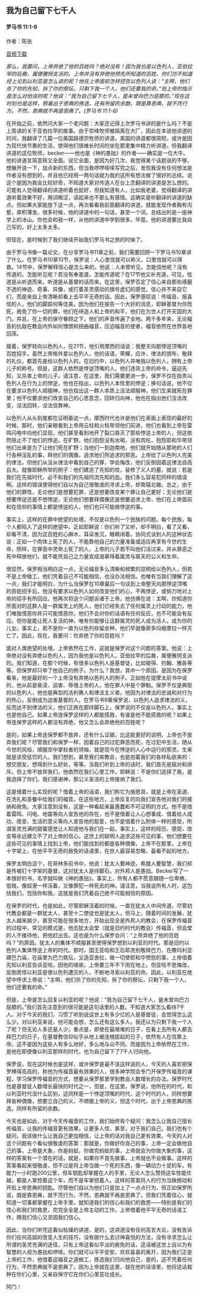 ﻿## 我为自己留下七千人

#### 罗马书 11:1-6

作者：陈张

[音频下载]()  

*那么，我要问，上帝弃绝了他的百姓吗？绝对没有！因为我也是以色列人，亚伯拉罕的后裔，属便雅悯支派的。上帝并没有弃绝他预先所知道的百姓。你们岂不知道经上论到以利亚是怎么说的呢？他在上帝面前怎样控告以色列人说：“主啊，他们杀了你的先知，拆了你的祭坛，只剩下我一个人，他们还要我的命。”但上帝的指示是怎么对他说的呢？他说：“我为自己留下七千人，是未曾向巴力屈膝的。”现在这时刻也是这样，照着出于恩典的拣选，还有所留的余数。既是靠恩典，就不凭行为，不然，恩典就不再是恩典了。(罗马书 11:1-6)*

在开始之前，依然问大家一个老问题：大家还记得上次罗马书讲的是什么吗？不是上周讲的关于亚伯拉罕的故事。由于崇峰牧师被隔离在大厂，因此在本该他讲道的时间，我翻译了几篇一位美国路德宗牧师的讲道。美国的讲道都很简短，或许是因为现代快节奏的生活，使得他们很难长时间的坐在那里集中精力听讲道。但我翻译讲道的这位牧师，becker——他也是《神的愚拙》的作者——确实是一位大牛。他的讲道言简意赅又全面。说它全面，是因为好几次，我觉得某个话题说的不够，想展开说一下，加点新的东西，但当我啰啰嗦嗦写完之后，发现我没有任何想法是作者没有想到的，并且他已经用一两句话就为我的这所有想法做了很好的总结。说这个是因为我会比较好奇，不知道大家对传道人在台上念翻译的讲道是怎么想的。可能有人觉得翻译的讲道听着也挺好，但我知道有人，比如我老婆，觉得翻译的讲道听着效果不好，用词晦涩，读起来也不那么有感情。这确实是听翻译的讲道的缺点。但如果大家能放下这一点，再次看看我前面翻译的讲道，就能发现作者胸有沟壑，厚积薄发。很多时候，他的讲道中的一句话，甚至一个词，总结出的是一座神学上的冰山。你也会和我一样，从他的讲道中学到很多。毕竟，他的讲道要比我自己写的，好上太多太多。

但现在，是时候到了我们继续开始我们罗马书之旅的时候了。

由于罗马书像一篇论文，在分享罗马书11章之前，我们需要回顾一下罗马书10章讲了什么。在罗马书10章10节，保罗说：人心里信就可以称义，口里信就可以得救。14节中，保罗解释信心是怎么来的，他说：人未曾听见，怎能信他呢？没有传道的，怎能听见呢？若没有奉差遣，怎能传道呢？在17节他又补充道，可见，信道是从听道而来，听道是从基督的话而来。在这里，保罗否定了信心来自那些琢磨不透的神迹、奇事、异像，或打着圣灵感动的旗号虚幻的感觉。信心并不来自它们，而是来自上帝清晰却看上去平平无奇的话。因此，保罗感叹说：传福音、报喜信的人，他们的脚踪何等佳美。因为他们在报告一个大好的消息，耶稣基督为你而死，赦免了你一切的罪。他们在缔造人和上帝的和平，他们在为世人打开天国的大门。并且，在上帝的保守眷顾之下，他们的声音传遍了全地。两千多年来，无论福音的仇敌在教会内外如何憎恨和扭曲福音，压迫福音的使者，福音依然在世界各地回荡。

接着，保罗转向以色列人，在21节，他引用摩西的话说：我整天向那悖逆顶嘴的百姓招手。虽然上帝格外爱以色列人，他的话语，荣耀，应许，律法的颁布，敬拜的礼仪，都首先是给以色列人的，在旧约中，以色列人并唯独以色列人，拥有上帝儿子的称号。但是，这群人依然是悖逆顶嘴的人，他们违背上帝的命令，逼迫先知，又杀害上帝的儿子。请注意，在这里，我们需要更进一步。保罗不仅在指责以色列人在行为上的悖逆，他也在指出，以色列人本性里的悖逆；换句话说，他不仅在要求以色列人顺服神，他也指出这一群人本质上没法顺服神，他们生来就死在罪里；他不仅要求他们改变自己的心思意念，回转归向神，他也在指出他们没法改变，没法回转，没法信靠神。

以色列人从头到尾都在证明着这一点，摩西时代也许是他们在表面上表现的最好的时候，那时，他们亲眼看到上帝用云柱和火柱带领他们前进，他们也看到上帝在雷鸣闪电中向他们显现，他们甚至看到地开了裂口吞灭了那些悖逆上帝的人，但这依然阻止不了他们的悖逆。在旷野，他们抱怨没有水喝，没有肉吃，抱怨耶和华带领他们出来是为了让他们死在旷野；当他们一到迦南地，他们就开始随从那地的人们行各种淫乱的事，拜他们的偶像，追求他们所追求的邪恶。上帝给了以色列人完美的律法，但他们从没从律法中看到自己的罪，学会悔改，他们反倒因着这律法自高自大。就像耶稣所举的例子：他们建造了先知的坟，装修了义人的墓，就说：若是我们在先祖时代，必不和我们的先祖同流先知的血。我们多么容易犯同样的错误啊。这样的错误使得他们自以为自己很敬虔的寻求上帝，却南辕北辙。总之，由于他们的罪性，无论他们是想要犯罪，还是想要改变某个罪让自己更好；无论他们是想要悖逆还是不想悖逆，无论他们想要拜偶像还是想要追求上帝，他们在上帝面前和在信仰的事情上都是悖逆的人，他们也只可能做悖逆的事。

事实上，这样的在罪中绝望的处境，不仅是以色列一个民族的问题。每个民族，每个人都陷入了这样的绝望中。正如耶稣说：你们听了又听，却不明白，看了又看，却看不清，因为这百姓的心麻木，耳朵发沉，眼睛闭着。协同式谈到人的这种状态说：正如一个肉体上死了的人，不能靠他自己的力量准备或适应再享有今世的生命，照样，在罪恶中灵命上死了的人，上帝的儿子若不叫他们活过来，并从罪恶之死中释放他们，就不能凭自己之力量变成渴慕得着属灵与属天的公义和生命。

很显然，保罗相当明白这一点，无论福音多么清晰和频繁的显明给以色列人，但若不是上帝做工，他们凭着自己不可能相信，也没办法相信。也唯有当我们理解了这一点，我们才能明白，为什么当保罗在10章最后一句谈到上帝整天向那悖逆顶嘴的百姓招手后，他没有要求以色列人如何改变他们的心，不再悖逆，或努力地对上帝的招手有所回应。他再次将这个问题诉诸于上帝，他仿佛在说：主啊，你知道你所面对的这群人是一群属灵上的死人，他们已经失去了任何属灵上行动的能力，他们唯独恨恶你并只可能恨恶你，他们不会对你的话语有任何反应，也不可能会有反应。但你是能让死人复活的神，唯有你能够让这群属灵的死人成为活人，成为你的儿女。事实上，若不是你一直为以色列存留余种，他们早就像索多玛蛾摩拉一样灭亡了。因此，现在，我要问：你弃绝了你的百姓吗？

面对人类绝望的处境，上帝依然在工作，这就是保罗对这个问题的答案。他说：上帝绝对没有弃绝以色列人，因为我也是以色列人，亚伯拉罕的后裔，属便雅悯支派的。我们知道，在那个时候，有很多以色列人是基督徒，比如彼得、约翰、雅各等等。但保罗却只举了他自己的例子。为什么？我想，其中一个原因，是因为在保罗看来，他是最好的一个上帝没有弃绝以色列人的例子。正如他在提摩太前书中说的，他从前是亵渎、迫害、辱慢上帝的人，他在罪人中是个罪魁。保罗不仅是典型的以色列人，他也是典型的法利赛人和律法主义者。他因为对律法的忠诚和对行为的热心，反倒成为迫害基督的人。在罗马书9章保罗说，以色列人追求律法的义，反而达不到律法的义，他们正跌在那绊脚石上。保罗说的不仅是以色列人，事实上也是他自己。如果上帝连保罗这样的人都能搭救，有谁是他不能搭救的呢？如果上帝连保罗这样的人都没有弃绝，他又怎么会弃绝他的百姓呢？

是的，如果上帝连保罗都不放弃，还有什么证据，比这能更好的说明，上帝也不放弃我们呢？尽管我们和保罗一样，因着自己的过犯罪恶而死，在过犯中生活，随从今世的风俗，顺服空中掌权者的领袖，就是现今在悖逆的人心中运行的邪灵。生来就是该受惩罚的人。我们想到，甚至我们来教会，也是抱着我们的各样私欲来的：想交朋友，想得到什么好处，等等。当我们听到上帝的话时，我们首先是敌对和排斥。但上帝不放弃我们，他依然在我们心里工作。耶稣说：不是你们选择了我，是我选择了你们。我们感谢神，那公义圣洁的上帝接纳了我们。

这是借着什么实现的呢？借着上帝的话语，我们称它为施恩具，就是上帝在圣道、在洗礼和圣餐中给我们的福音。在这些地方，上帝反复的向我们宣告他对我们的接纳和赦免。大家注意到没有，这是一种看起来最愚蠢和不可证明的方式。他不是借着雷鸣、闪电、地震等向人宣告他的存在，也不是借着让人心想事成、借着给人成功、改变、生活的意义等向人宣告他的慈爱，也不是借着什么附体一样的感受，所谓圣灵充满的甜蜜感觉让人知道他与我们在一起。事实上，这样的经历、感受、改变等永远建立不了对上帝的信心。这世上的聪明人追求这些可见的事，他们想要在这些可见的事情上找到上帝，他们能找到的都是各种偶像，上帝不在那里，上帝在十字架上，在他平平无奇的赦免的话语里，在世人最容易忽略，最看不起的地方。

保罗太明白这个，在哥林多前书中，他说：犹太人要神迹，希腊人要智慧，我们却是传被钉十字架的基督，这对犹太人是绊脚石，对外邦人是愚拙。Becker写了一本很好的书，名字就叫做《神的愚拙》。事实上，所有人都不愿意跟随一位卑微、低贱、像奴隶一样活着，又像罪犯一样死去的神。请注意，当我说所有人时，这包括我们，包括你和我，这就是我们凭着自己绝不可能相信的原因。

在保罗的时代，也是如此，尽管耶稣活着的时候，一直在犹太人中间传道，尽管初代教会都是一群犹太人，甚至十二使徒也是犹太人，但马上，随着时间的发展，犹太人越来越少，甚至可能在很多地方，开始出现全是外邦人的教会，在保罗传福音的过程中，常见的模式是，他去犹太会堂（就是旧约时代的教会）传福音，但会堂的人不接待他，把他赶出去。这也是为什么保罗会问：“上帝弃绝了他的百姓吗？”的原因。犹太人的集体不顺服甚至使得保罗想到以利亚的时代。那是旧约以色列人集体悖逆上帝的时代。那时，国王亚哈和王后耶洗别敬拜巴力，在撒玛利亚建巴力庙，在庙里为巴力筑坛，又造亚舍拉，做一切使耶和华愤怒的事，上帝借着先知以利亚告诉亚哈，因他的缘故，上帝要三年不下雨在地上。但亚哈不思悔改，反倒责怪以利亚是使以色列遭灾的人，不断地寻索以利亚的命。因此，以利亚在绝望中呼求上帝说：“主啊，他们杀了你的先知，拆了你的祭坛，只剩下我一个人，他们还要我的命。”

但是，上帝是怎么回复以利亚的呢？他说：“我为自己留下七千人，是未曾向巴力屈膝的。”我们首先注意到的很可能是这句话里的人数。不知道大家怎么看待7千人。对于今天的我们，习惯了听到说这世上有多少亿的人是基督徒，会觉得怎么这么少。对以利亚来说，他可能会想，怎么还有这么多人。我还以为只剩下我一个人了呢？但无论人多还是人少。重点是，即使在最艰难的日子，在看上去所有人都去拜巴力的日子，在基督教信仰似乎从地上被连根拔起的日子，依然有人在信靠上帝。这不是因为这些人有多么地好，多么地与众不同。而是因为上帝依然在工作，是他在即便像以利亚那样的时代，也为自己留下了7千人归向他。

保罗说，现在这时候也是这样，或许保罗是最不该这样说的人，今天的人喜欢把保罗捧得高高的，称他为传福音最有效果的人，很多神学院会专门开保罗传福音的课程，学习保罗传福音的方式，想要从保罗那里学到教会人数增长的办法。保罗时代也是基督徒人数增长最快的时代之一，但是，在这里，保罗说，他所在的时代，和以利亚时代没什么区别，这同样是一个悖逆顶嘴的时代，这个时代的人，同样想要拜各种偶像，想要立自己的义，不顺服上帝的义，但这个时代，出于上帝恩典的拣选，同样有所留的余数。

今天也是如此，对于今天传福音的工作，我们始终有个疑问：我怎么让我自己擅长传福音，让我的传福音更有效果，让更多人信，甚至，对于我们自己，我们也有个疑问，我该做什么让我自己更加相信，让上帝的话对我自己更有效果。今天的人对这个问题有个看似很敬虔的答案：那就是，你做好你自己的事，上帝一定会做他自己的事，上帝是大象，你是蚂蚁，你做完蚂蚁的事，上帝就会为你做大象的事，这样的答案有一个潜在的话，就是，如果你不首先做事，上帝就也不会做事。这样的答案看起来很敬虔，但不过是将上帝当做一个死的东西，像一辆动力十足的车，有能力一小时跑200公里，但车钥匙却掌握在人的手里，无论人怎么赞扬这车性能优越，都是人掌控着这个车，而不是车掌控着人。这样的答案将人的行为当做撼动和开启上帝恩典的钥匙。尽管他们自以为他们只是加上了一点点行为，但正如保罗所说，既是靠恩典，就不凭行为，不然，恩典就不再是恩典了。但我们凭着信心，就知道一切事都掌握在上帝手里，就知道我们的信心和我们的救恩——特别是我们的信心和我们的救恩，完完全全是上帝主动的工作。上帝借着他平平无奇的话语工作，赐我们信心又坚固我们信心。

因此，当你们听完这看似枯燥的讲道，是的，这讲道没有任何高言大论，没有告诉你们任何高超的改变人生的技巧，没有做什么去讨神喜悦的方法，没有寻求怎么让所谓的圣灵充满的途径，只有上帝这看似平淡的赦免的话，这话被这世上自以为有智慧的人视为愚拙和啰嗦。你们就可以平平安安、欢欢喜喜的离开，因为我们正是上帝的工作，他借着这福音之道做工，拣选我们归向他自己，是的，这不凭着任何行为，不然恩典就不是恩典了。因为上帝就在这里，就在他的话语里，他将这话栽种在你们心里，又亲自保守它在你们心里茁壮成长。

阿门！